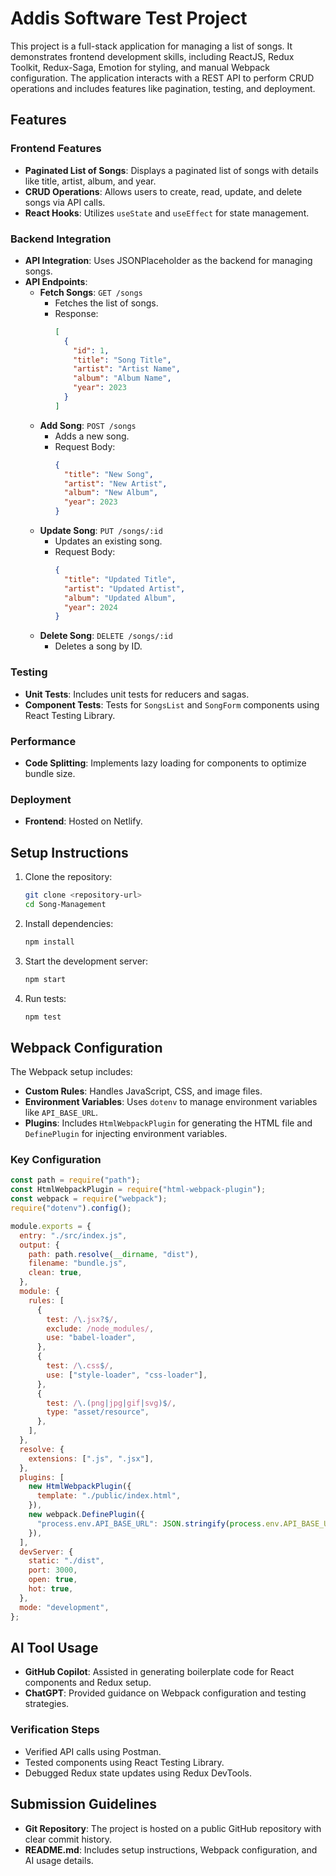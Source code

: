 # Addis Software Test Project

This project is a full-stack application for managing a list of songs. It demonstrates frontend development skills, including ReactJS, Redux Toolkit, Redux-Saga, Emotion for styling, and manual Webpack configuration. The application interacts with a REST API to perform CRUD operations and includes features like pagination, testing, and deployment.

## Features

### Frontend Features

- **Paginated List of Songs**: Displays a paginated list of songs with details like title, artist, album, and year.
- **CRUD Operations**: Allows users to create, read, update, and delete songs via API calls.
- **React Hooks**: Utilizes `useState` and `useEffect` for state management.

### Backend Integration

- **API Integration**: Uses JSONPlaceholder as the backend for managing songs.
- **API Endpoints**:
  - **Fetch Songs**: `GET /songs`
    - Fetches the list of songs.
    - Response:
      ```json
      [
        {
          "id": 1,
          "title": "Song Title",
          "artist": "Artist Name",
          "album": "Album Name",
          "year": 2023
        }
      ]
      ```
  - **Add Song**: `POST /songs`
    - Adds a new song.
    - Request Body:
      ```json
      {
        "title": "New Song",
        "artist": "New Artist",
        "album": "New Album",
        "year": 2023
      }
      ```
  - **Update Song**: `PUT /songs/:id`
    - Updates an existing song.
    - Request Body:
      ```json
      {
        "title": "Updated Title",
        "artist": "Updated Artist",
        "album": "Updated Album",
        "year": 2024
      }
      ```
  - **Delete Song**: `DELETE /songs/:id`
    - Deletes a song by ID.

### Testing

- **Unit Tests**: Includes unit tests for reducers and sagas.
- **Component Tests**: Tests for `SongsList` and `SongForm` components using React Testing Library.

### Performance

- **Code Splitting**: Implements lazy loading for components to optimize bundle size.

### Deployment

- **Frontend**: Hosted on Netlify.

## Setup Instructions

1. Clone the repository:

   ```bash
   git clone <repository-url>
   cd Song-Management
   ```

2. Install dependencies:

   ```bash
   npm install
   ```

3. Start the development server:

   ```bash
   npm start
   ```

4. Run tests:
   ```bash
   npm test
   ```

## Webpack Configuration

The Webpack setup includes:

- **Custom Rules**: Handles JavaScript, CSS, and image files.
- **Environment Variables**: Uses `dotenv` to manage environment variables like `API_BASE_URL`.
- **Plugins**: Includes `HtmlWebpackPlugin` for generating the HTML file and `DefinePlugin` for injecting environment variables.

### Key Configuration

```javascript
const path = require("path");
const HtmlWebpackPlugin = require("html-webpack-plugin");
const webpack = require("webpack");
require("dotenv").config();

module.exports = {
  entry: "./src/index.js",
  output: {
    path: path.resolve(__dirname, "dist"),
    filename: "bundle.js",
    clean: true,
  },
  module: {
    rules: [
      {
        test: /\.jsx?$/,
        exclude: /node_modules/,
        use: "babel-loader",
      },
      {
        test: /\.css$/,
        use: ["style-loader", "css-loader"],
      },
      {
        test: /\.(png|jpg|gif|svg)$/,
        type: "asset/resource",
      },
    ],
  },
  resolve: {
    extensions: [".js", ".jsx"],
  },
  plugins: [
    new HtmlWebpackPlugin({
      template: "./public/index.html",
    }),
    new webpack.DefinePlugin({
      "process.env.API_BASE_URL": JSON.stringify(process.env.API_BASE_URL),
    }),
  ],
  devServer: {
    static: "./dist",
    port: 3000,
    open: true,
    hot: true,
  },
  mode: "development",
};
```

## AI Tool Usage

- **GitHub Copilot**: Assisted in generating boilerplate code for React components and Redux setup.
- **ChatGPT**: Provided guidance on Webpack configuration and testing strategies.

### Verification Steps

- Verified API calls using Postman.
- Tested components using React Testing Library.
- Debugged Redux state updates using Redux DevTools.

## Submission Guidelines

- **Git Repository**: The project is hosted on a public GitHub repository with clear commit history.
- **README.md**: Includes setup instructions, Webpack configuration, and AI usage details.
